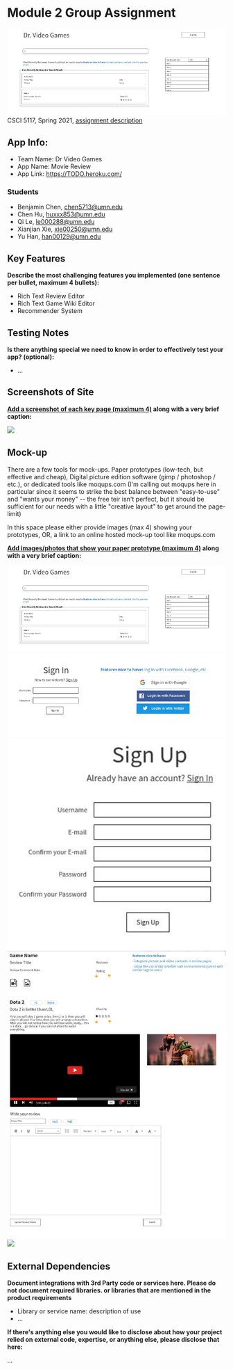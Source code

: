 # Module 2 Group Assignment
![Home page](/mockup_1.PNG?raw=true)
CSCI 5117, Spring 2021, [assignment description](https://canvas.umn.edu/courses/217951/pages/project-1)

## App Info:

* Team Name: Dr Video Games
* App Name: Movie Review
* App Link: <https://TODO.heroku.com/>

### Students

* Benjamin Chen, chen5713@umn.edu
* Chen Hu, huxxx853@umn.edu
* Qi Le, le000288@umn.edu
* Xianjian Xie, xie00250@umn.edu
* Yu Han, han00129@umn.edu


## Key Features

**Describe the most challenging features you implemented
(one sentence per bullet, maximum 4 bullets):**

* Rich Text Review Editor
* Rich Text Game Wiki Editor
* Recommender System

## Testing Notes

**Is there anything special we need to know in order to effectively test your app? (optional):**

* ...


## Screenshots of Site

**[Add a screenshot of each key page (maximum 4)](https://stackoverflow.com/questions/10189356/how-to-add-screenshot-to-readmes-in-github-repository)
along with a very brief caption:**

![](https://media.giphy.com/media/o0vwzuFwCGAFO/giphy.gif)


## Mock-up 

There are a few tools for mock-ups. Paper prototypes (low-tech, but effective and cheap), Digital picture edition software (gimp / photoshop / etc.), or dedicated tools like moqups.com (I'm calling out moqups here in particular since it seems to strike the best balance between "easy-to-use" and "wants your money" -- the free teir isn't perfect, but it should be sufficient for our needs with a little "creative layout" to get around the page-limit)

In this space please either provide images (max 4) showing your prototypes, OR, a link to an online hosted mock-up tool like moqups.com

**[Add images/photos that show your paper prototype (maximum 4)](https://stackoverflow.com/questions/10189356/how-to-add-screenshot-to-readmes-in-github-repository) along with a very brief caption:**


![Home page](/mockup_1.PNG?raw=true)
![Signin page](/mockup_2.PNG?raw=true)
![Signup page](/mockup_3.PNG?raw=true)
![Indiviual game review page](/mockup_4.PNG?raw=true)
![](https://media.giphy.com/media/26ufnwz3wDUli7GU0/giphy.gif)



## External Dependencies

**Document integrations with 3rd Party code or services here.
Please do not document required libraries. or libraries that are mentioned in the product requirements**

* Library or service name: description of use
* ...

**If there's anything else you would like to disclose about how your project
relied on external code, expertise, or anything else, please disclose that
here:**

...

